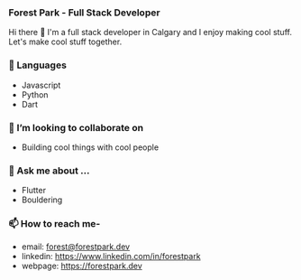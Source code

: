 ### Forest Park - Full Stack Developer

Hi there 👋 I'm a full stack developer in Calgary and I enjoy making cool stuff. Let's make cool stuff together.

### **🔭 Languages**
- Javascript
- Python
- Dart

### **👯 I’m looking to collaborate on**
- Building cool things with cool people

### **💬 Ask me about ...**
- Flutter
- Bouldering

### **📫 How to reach me**-
- email: forest@forestpark.dev
- linkedin: https://www.linkedin.com/in/forestpark
- webpage: https://forestpark.dev
